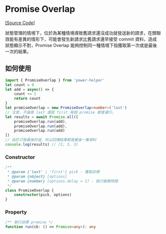 # Promise Overlap

[[Source Code]](https://github.com/KHC-ZhiHao/PowerHelper/blob/master/lib/modules/promise-overlap.ts)

狀態管理的情境下，位於為某種情境導致舊請求還沒成功就發送新的請求，在關聯效能有差異的情形下，可能會發生新請求比舊請求還早接受 commit 資料，造成狀態顯示不對，Promise Overlap 能夠控制同一種情境下指獲取第一次或是最後一次的結果。

## 如何使用

```ts
import { PromiseOverlap } from 'power-helper'
let count = 0
let add = async() => {
    count += 1
    return count
}
let promiseOverlap = new PromiseOverlap<number>('last')
// 注意，不論是 last 還是 first 每個 promise 都會運行。
let results = await Promise.all([
    promiseOverlap.run(add),
    promiseOverlap.run(add),
    promiseOverlap.run(add)
])
// 由於只取最後的值，所以回傳結果都是最後一筆資料
console.log(results) // [3, 3, 3]
```

### Constructor

```ts
/**
 * @param {'last' | 'first'} pick - 獲取目標
 * @param {object} [options]
 * @param {number} [options.delay = 1] - 執行緩衝時間
 */
class PromiseOverlap {
    constructor(pick, options)
}
```

### Property

```ts
/** 執行目標 promise */
function run(cb: () => Promise<any>): any
```
